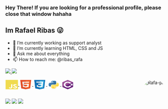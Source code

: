 ### Hey There! If you are looking for a professional profile, please close that window hahaha

## Im Rafael Ribas 😜

- 🔭 I’m currently working as support analyst
- 🌱 I’m currently learning HTML, CSS and JS
- 💬 Ask me about everything
- 📫 How to reach me: @ribas_rafa

<div>
  <a href="https://github.com/RafaRibasA/RafaRibasA">
  <img height="175em" src="https://github-readme-stats.vercel.app/api?username=RafaRibasA&show_icons=true&theme=blueberry&include_all_commits=true&count_private=true"/>
  <img height="175em" src="https://github-readme-stats.vercel.app/api/top-langs/?username=RafaRibasA&layout=compact&langs_count=7&theme=blueberry"/>
</div>
  
<div style="display: inline_block"><br>
  <img align="center" alt="Rafa-Js" height="30" width="40" src="https://raw.githubusercontent.com/devicons/devicon/master/icons/javascript/javascript-plain.svg">
  <img align="center" alt="Rafa-HTML" height="30" width="40" src="https://raw.githubusercontent.com/devicons/devicon/master/icons/html5/html5-original.svg">
  <img align="center" alt="Rafa-CSS" height="30" width="40" src="https://raw.githubusercontent.com/devicons/devicon/master/icons/css3/css3-original.svg">
  <img align="center" alt="Rafa-Python" height="30" width="40" src="https://raw.githubusercontent.com/devicons/devicon/master/icons/python/python-original.svg">
  <img align="center" alt="Rafa-Csharp" height="30" width="40" src="https://raw.githubusercontent.com/devicons/devicon/master/icons/csharp/csharp-original.svg">
  <img align="right" alt="Rafa-pic" height="150" style="border-radius:50px;" src="https://tenor.com/es/ver/kazuma-konosuba-seriously-what-lol-gif-13919669.gif">
</div>

  ##
  
  <div> 
  <a href="https://instagram.com/ribas_rafa" target="_blank"><img src="https://img.shields.io/badge/-Instagram-%23E4405F?style=for-the-badge&logo=instagram&logoColor=white" target="_blank"></a>
  <a href = "mailto:rafa.ribas02@gmail.com"><img src="https://img.shields.io/badge/-Gmail-%23333?style=for-the-badge&logo=gmail&logoColor=white" target="_blank"></a>
  <a href="https://www.linkedin.com/in/rafael-ribas-albuquerque-7642181a3/" target="_blank"><img src="https://img.shields.io/badge/-LinkedIn-%230077B5?style=for-the-badge&logo=linkedin&logoColor=white" target="_blank"></a> 
</div>
